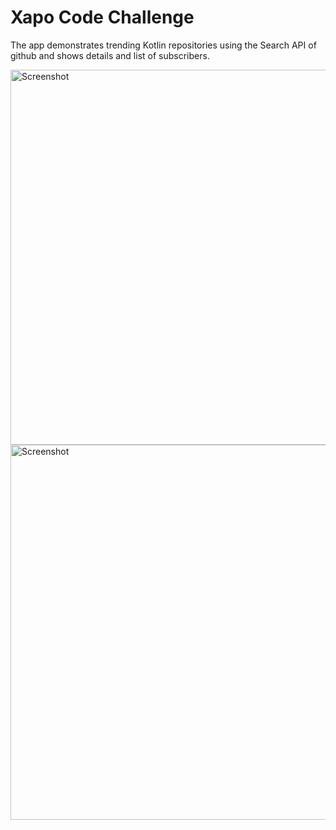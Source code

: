 # Xapo Code Challenge

The app demonstrates trending Kotlin repositories using the Search API of github and shows details and list of subscribers. 


 <img src="https://user-images.githubusercontent.com/3032751/52220550-6b806b00-289f-11e9-81dd-14704e1fcb74.png" height="600" alt="Screenshot"/>
 

 <img src="https://user-images.githubusercontent.com/3032751/52220536-60c5d600-289f-11e9-8335-5bc6a89d76fa.png" height="600" alt="Screenshot"/>


